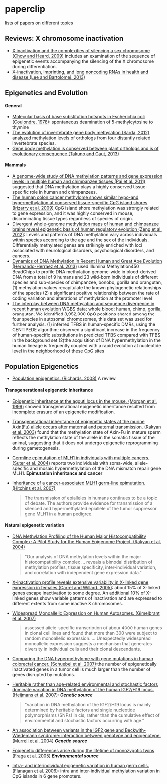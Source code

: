 paperclip
=========

lists of papers on different topics

## Reviews: X chromosome inactivation
* [X inactivation and the complexities of silencing a sex chromosome (Chow and Heard, 2009)](http://www.sciencedirect.com/science/article/pii/S0955067409000982)  includes an examination of the sequence of epigenetic events accompanying the silencing of the X chromosome during differentiation. 
* [X-inactivation, imprinting, and long noncoding RNAs in health and disease (Lee and Bartolomei, 2013)](http://www.cell.com/abstract/S0092-8674%2813%2900205-5)
 

## Epigenetics and Evolution

#### General
* [Molecular basis of base substitution hotspots in Escherichia coli (Coulondre, 1978)](http://europepmc.org/abstract/MED/355893): spontaneous deamination of 5-methylcytosine to thymine 
* [The evolution of invertebrate gene body methylation (Sarda, 2012)](http://mbe.oxfordjournals.org/content/29/8/1907.short) analyzed methylation levels of orthologs from four distantly related invertebrate species. 
* [Gene body methylation is conserved between plant orthologs and is of evolutionary consequence (Takuno and Gaut, 2013)](http://www.pnas.org/content/110/5/1797.short)

#### Mammals
* [A genome-wide study of DNA methylation patterns and gene expression levels in multiple human and chimpanzee tissues (Pai et al. 2011)](http://dx.plos.org/10.1371/journal.pgen.1001316.g004) suggested that DNA methylation plays a highly conserved tissue-specific role in human and chimpanzees. 
* [The human colon cancer methylome shows similar hypo-and hypermethylation at conserved tissue-specific CpG island shores (Irizarry et al. 2009)](http://www.nature.com/ng/journal/v41/n2/abs/ng.298.html) CpG island shore methylation was strongly related to gene expression, and it was highly conserved in mouse, discriminating tissue types regardless of species of origin.
* [Divergent whole-genome methylation maps of human and chimpanzee brains reveal epigenetic basis of human regulatory evolution (Zeng et al. 2012)](http://www.sciencedirect.com/science/article/pii/S0002929712004107): Levels and patterns of DNA methylation vary across individuals within species according to the age and the sex of the individuals. Differentially methylated genes are strikingly enriched with loci associated with neurological disorders, psychological disorders, and cancers.
* [Dynamics of DNA Methylation in Recent Human and Great Ape Evolution (Hernando-Herraez et al. 2013)](http://journals.plos.org/plosgenetics/article?id=10.1371/journal.pgen.1003763) used Illumina Methylation450 BeadChips to profile DNA methylation genome-wide in blood-derived DNA from a total of 9 humans and 23 wild-born individuals of different species and sub-species of chimpanzee, bonobo, gorilla and orangutan, (1) methylation values recapitulate the known phylogenetic relationships of the species (2) a significant positive relationship between the rate of coding variation and alterations of methylation at the promoter level
* [The interplay between DNA methylation and sequence divergence in recent human evolution](http://nar.oxfordjournals.org/content/43/17/8204) WGBS data; whole blood; human, chimp, gorilla, orangutan; We identified 8,952,000 CpG positions shared among the four species in autosomal chromosomes, this data set was used for further analysis. (1) inferred TFBS in human-specific DMRs, using the CENTIPEDE algorithm; observed a significant increase in the frequency of human-specific substitutions in predicted TFBS compared with TFBS in the background set (2)the acquisition of DNA hypermethylation in the human lineage is frequently coupled with a rapid evolution at nucleotide level in the neighborhood of these CpG sites

## Population Epigenetics
* [Population epigenetics. (Richards. 2008)](http://www.ncbi.nlm.nih.gov/pubmed/18337082) A review. 


#### Transgenerational epigenetic inheritance
* [Epigenetic inheritance at the agouti locus in the mouse. (Morgan et al. 1999)](http://www.nature.com.libproxy.usc.edu/ng/journal/v23/n3/full/ng1199_314.html) showed transgenerational epigenetic inheritance resulted from incomplete erasure of an epigenetic modification.
* [Transgenerational inheritance of epigenetic states at the murine Axin(Fu) allele occurs after maternal and paternal transmission. (Rakyan et al. 2003)](http://www.pnas.org/content/100/5/2538.long) found that the methylation state of Axin-Fu in mature sperm reflects the methylation state of the allele in the somatic tissue of the animal, suggesting that it does not undergo epigenetic reprogramming during gametogenesis.
* [Germline epimutation of MLH1 in individuals with multiple cancers. (Suter et al. 2004)](http://www.nature.com.libproxy.usc.edu/ng/journal/v36/n5/abs/ng1342.html) reports two individuals with soma-wide, allele-specific and mosaic hypermethylation of the DNA mismatch repair gene MLH1.  **Epimutation inheritance and cancer**
* [Inheritance of a cancer-associated MLH1 germ-line epimutation. (Hitchins et al. 2007)](http://www.nejm.org/doi/full/10.1056/NEJMoa064522)
  
  > The transmission of epialleles in humans continues to be a topic of debate. The authors provide evidence for transmission of a silenced and hypermethylated epiallele of the tumor suppressor gene MLH1 in a human pedigree.


#### Natural epigenetic variation
* [DNA Methylation Profiling of the Human Major Histocompatibility Complex: A Pilot Study for the Human Epigenome Project. (Rakyan et al. 2004)](http://www.ncbi.nlm.nih.gov/pmc/articles/PMC529316/)
  
  > "Our analysis of DNA methylation levels within the major histocompatibility complex ... reveals a bimodal distribution of methylation profiles, tissue specificity, inter-individual variation, and correlation with independent gene expression data."
* [X-inactivation profile reveals extensive variability in X-linked gene expression in females (Carrel and Willard. 2005)](http://www.nature.com.libproxy.usc.edu/nature/journal/v434/n7031/full/nature03479.html): about 15% of X-linked genes escape inactivation to some degree. An additional 10% of X-linked genes show variable patterns of inactivation and are expressed to different extents from some inactive X chromosomes.
* [Widespread Monoallelic Expression on Human Autosomes. (Gimelbrant et al. 2007)](http://www.sciencemag.org.libproxy.usc.edu/content/318/5853/1136)
  
  > assessed allele-specific transcription of about 4000 human genes in clonal cell lines and found that more than 300 were subject to random monoallelic expression. ... Unexpectedly widespread monoallelic expression suggests a mechanism that generates diversity in individual cells and their clonal descendants. 
* [Comparing the DNA hypermethylome with gene mutations in human colorectal cancer. (Schuebel et al. 2007)](http://www.plosgenetics.org/article/info%3Adoi%2F10.1371%2Fjournal.pgen.0030157):the number of epigenetically inactivated genes in a tumor cell is much larger than the number of genes disrupted by mutations.
* [Heritable rather than age-related environmental and stochastic factors dominate variation in DNA methylation of the human IGF2/H19 locus.(Heijmans et al. 2007)](http://www.ncbi.nlm.nih.gov/pubmed/17339271): ***Genetic source***
  
  > "variation in DNA methylation of the IGF2/H19 locus is mainly determined by heritable factors and single nucleotide polymorphisms (SNPs) in cis, rather than the cumulative effect of environmental and stochastic factors occurring with age."
* [An association between variants in the IGF2 gene and Beckwith-Wiedemann syndrome: interaction between genotype and epigenotype. (Murrell et al. 2004)](http://www.ncbi.nlm.nih.gov/pubmed/14645199) ***Genetic source***
* [Epigenetic differences arise during the lifetime of monozygotic twins (Fraga et al. 2005)](http://www.ncbi.nlm.nih.gov/pmc/articles/PMC1174919/) ***Environmental source***
* [Intra- and interindividual epigenetic variation in human germ cells. (Flanagan et al. 2006)](http://www.ncbi.nlm.nih.gov/pmc/articles/PMC1474120/): intra and inter-individual methylation variation in CpG islands in 6 gene promoters. 
